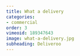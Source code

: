 ```yaml
---
title: What a delivery
categories:
- commercial
order: 3
vimeoid: 189347643
image: what-a-delivery.jpg
subheading: Deliveroo
---
```



